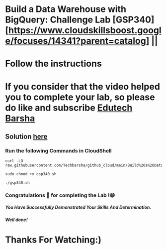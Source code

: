 # Build a Data Warehouse with BigQuery: Challenge Lab [GSP340][https://www.cloudskillsboost.google/focuses/14341?parent=catalog] ||
# Follow the instructions

# If you consider that the video helped you to complete your lab, so please do like and subscribe [Edutech Barsha](https://www.youtube.com/@edutechbarsha)
## Solution [here](https://youtu.be/BU8bWY6w1CM)

### Run the following Commands in CloudShell
```
curl -LO raw.githubusercontent.com/Techbarsha/github_cloud/main/Build%20a%20Data%20Warehouse%20with%20BigQuery%3A%20Challenge%20Lab/gsp340.sh

sudo chmod +x gsp340.sh

./gsp340.sh
```
### Congratulations 🎉 for completing the Lab !😄

##### *You Have Successfully Demonstrated Your Skills And Determination.*

#### *Well done!*

# Thanks For Watching:)
